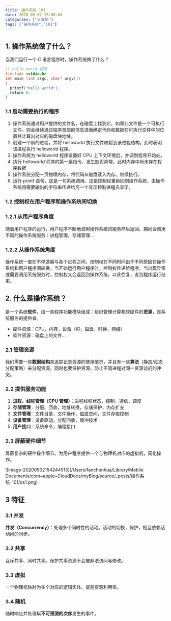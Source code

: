 ```yaml
---
title: 操作系统 101
date: 2020-05-02 15:08:04
categories: ["计算机"]
tags: ["操作系统","101"]
---
```




## 1. 操作系统做了什么？

当我们运行一个 C 语言程序时，操作系统做了什么？

```c
// hello world 程序
#include <stdio.h>
int main (int argc, char* argv[])
{
  printf("hello world");
  return 0;
}
```

### 1.1 启动需要执行的程序

1. 操作系统通过用户提供的文件名，在磁盘上找到它。如果此文件是一个可执行文件，则会继续通过程序首部的信息进而确定代码和数据在可执行文件中的位置并计算出对应的磁盘块地址。
2. 创建一个新的进程，并将 helloworld 执行文件映射到该进程结构。此时表明该进程执行 helloworld 程序。
3. 操作系统为 helloworld 程序设置好 CPU 上下文环境后，并调到程序开始处。
4. 执行 helloworld 程序的第一条指令，发生缺页异常。此时内存中尚未存在程序数据
5. 操作系统分配一页物理内存，将代码从磁盘读入内存。继续执行。
6. 运行 printf 语句，这是一句系统调用。这是控制权重新回到操作系统，由操作系统将需要输出的字符串传递给另一个显示控制进程去显示。

### 1.2 控制权在用户程序和操作系统间切换

### 1.2.1 从用户程序角度

随着用户程序的运行，用户程序不断地调用操作系统的服务然后返回。期间会调用不同的操作系统服务：进程管理，存储管理...

### 1.2.2 从操作系统角度

操作系统一直在不停游离与各个进程之间，控制权在不同时间由于不同原因在操作系统和用户程序间转换。当开始运行用户程序时，控制权传递给程序。当出现异常或需要调用系统服务时，控制权又会返回到操作系统。以此往复，直到程序运行结束。



## 2. 什么是操作系统？

是一个系统**软件**，由一些程序功能模块组成：组织管理计算机软硬件的**资源**，是系统服务的提供者。

* 硬件资源：CPU，内存，设备（IO，磁盘，时钟，网络）
* 软件资源：磁盘上的文件...

### 2.1 管理资源

我们需要一些**数据结构**来追踪记录资源的使用情况，并且有一些**算法**（静态/动态分配策略）来分配资源。同时也要保护资源，防止不同进程对同一资源访问的冲突。

### 2.2 提供服务功能

1. **进程、线程管理（CPU 管理）**：进程线程状态，控制，通信，调度
2. **存储管理**：分配、回收，地址转换，存储保护，内存扩充
3. **文件管理**：文件目录，文件操作，磁盘空间，文件存取控制
4. **设备管理**：设备驱动，分配回收，缓冲技术
5. **用户接口**：系统命令，编程接口



### 2.3 屏蔽硬件细节

屏蔽复杂的硬件操作细节。为用户程序提供一个与物理机对应的虚拟机，简化操作。

![image-20200502154244513](/Users/fanchenhua/Library/Mobile Documents/com~apple~CloudDocs/myBlog/source/_posts/操作系统-101/os1.png)



## 3 特征

### 3.1 并发

**并发（Concurrency）**：处理多个同时性的活动。活动的切换，保护，相互依赖活动间的同步。

### 3.2 共享

互斥共享、同时共享。保护共享资源不会被非法访问与修改。

### 3.3 虚拟

一个物理机映射为多个对应的逻辑实体。提高资源利用率。

### 3.4 随机

随时响应并处理**以不可预测的次序**发生的事件。

